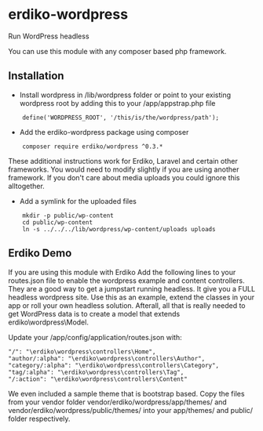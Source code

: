 erdiko-wordpress
================

Run WordPress headless

You can use this module with any composer based php framework.


Installation
------------

* Install wordpress in /lib/wordpress folder or point to your existing wordpress root by adding this to your /app/appstrap.php file

```
    define('WORDPRESS_ROOT', '/this/is/the/wordpress/path');
```

* Add the erdiko-wordpress package using composer

```
    composer require erdiko/wordpress ^0.3.*
```

These additional instructions work for Erdiko, Laravel and certain other frameworks. You would need to modify slightly if you are using another framework.  If you don't care about media uploads you could ignore this alltogether.

* Add a symlink for the uploaded files

```
	mkdir -p public/wp-content
	cd public/wp-content
	ln -s ../../../lib/wordpress/wp-content/uploads uploads
```


Erdiko Demo
-----------

If you are using this module with Erdiko Add the following lines to your routes.json file to enable the wordpress example and content controllers.  They are a good way to get a jumpstart running headless.  It give you a FULL headless wordpress site.  Use this as an example, extend the classes in your app or roll your own headless solution.  Afterall, all that is really needed to get WordPress data is to create a model that extends erdiko\wordpress\Model.

Update your /app/config/application/routes.json with:

```
"/": "\erdiko\wordpress\controllers\Home",
"author/:alpha": "\erdiko\wordpress\controllers\Author",
"category/:alpha": "\erdiko\wordpress\controllers\Category",
"tag/:alpha": "\erdiko\wordpress\controllers\Tag",
"/:action": "\erdiko\wordpress\controllers\Content"
```

We even included a sample theme that is bootstrap based.  Copy the files from your vendor folder vendor/erdiko/wordpress/app/themes/ and vendor/erdiko/wordpress/public/themes/ into your app/themes/ and public/ folder respectively.
